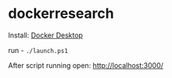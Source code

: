 # dockerresearch

Install: [Docker Desktop](https://www.docker.com/products/docker-desktop/)

run - `./launch.ps1` 

After script running open: [http://localhost:3000/](http://localhost:3000/)

